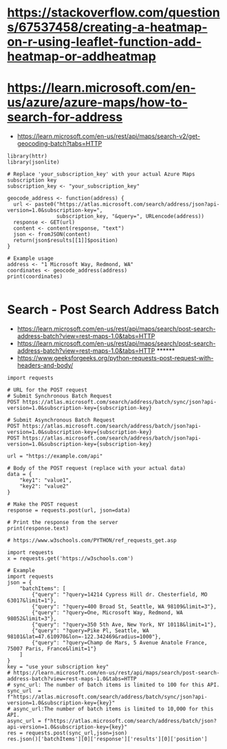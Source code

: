# https://stackoverflow.com/questions/67537458/creating-a-heatmap-on-r-using-leaflet-function-add-heatmap-or-addheatmap

# https://learn.microsoft.com/en-us/azure/azure-maps/how-to-search-for-address  

- https://learn.microsoft.com/en-us/rest/api/maps/search-v2/get-geocoding-batch?tabs=HTTP

```
library(httr)
library(jsonlite)

# Replace 'your_subscription_key' with your actual Azure Maps subscription key
subscription_key <- "your_subscription_key"

geocode_address <- function(address) {
  url <- paste0("https://atlas.microsoft.com/search/address/json?api-version=1.0&subscription-key=", 
                subscription_key, "&query=", URLencode(address))
  response <- GET(url)
  content <- content(response, "text")
  json <- fromJSON(content)
  return(json$results[[1]]$position)
}

# Example usage
address <- "1 Microsoft Way, Redmond, WA"
coordinates <- geocode_address(address)
print(coordinates)


```

# Search - Post Search Address Batch   
- https://learn.microsoft.com/en-us/rest/api/maps/search/post-search-address-batch?view=rest-maps-1.0&tabs=HTTP  
- https://learn.microsoft.com/en-us/rest/api/maps/search/post-search-address-batch?view=rest-maps-1.0&tabs=HTTP ******
- https://www.geeksforgeeks.org/python-requests-post-request-with-headers-and-body/   
```
import requests  

# URL for the POST request  
# Submit Synchronous Batch Request   
POST https://atlas.microsoft.com/search/address/batch/sync/json?api-version=1.0&subscription-key={subscription-key}

# Submit Asynchronous Batch Request  
POST https://atlas.microsoft.com/search/address/batch/json?api-version=1.0&subscription-key={subscription-key}
POST https://atlas.microsoft.com/search/address/batch/json?api-version=1.0&subscription-key={subscription-key}

url = "https://example.com/api"  

# Body of the POST request (replace with your actual data)
data = {
    "key1": "value1",
    "key2": "value2"
}

# Make the POST request
response = requests.post(url, json=data)

# Print the response from the server
print(response.text)

```

```
# https://www.w3schools.com/PYTHON/ref_requests_get.asp

import requests
x = requests.get('https://w3schools.com')

```

```
# Example
import requests
json = {
    "batchItems": [
        {"query": "?query=14214 Cypress Hill dr. Chesterfield, MO 63017&limit=1"},
        {"query": "?query=400 Broad St, Seattle, WA 98109&limit=3"},
        {"query": "?query=One, Microsoft Way, Redmond, WA 98052&limit=3"},
        {"query": "?query=350 5th Ave, New York, NY 10118&limit=1"},
        {"query": "?query=Pike Pl, Seattle, WA 98101&lat=47.610970&lon=-122.342469&radius=1000"},
        {"query": "?query=Champ de Mars, 5 Avenue Anatole France, 75007 Paris, France&limit=1"}
    ]
}
key = "use your subscription key"
# https://learn.microsoft.com/en-us/rest/api/maps/search/post-search-address-batch?view=rest-maps-1.0&tabs=HTTP
# sync_url: The number of batch items is limited to 100 for this API.
sync_url  = f"https://atlas.microsoft.com/search/address/batch/sync/json?api-version=1.0&subscription-key={key}"
# async_url:The number of batch items is limited to 10,000 for this API. 
async_url = f"https://atlas.microsoft.com/search/address/batch/json?api-version=1.0&subscription-key={key}"  
res = requests.post(sync_url,json=json)  
res.json()['batchItems'][0]['response']['results'][0]['position']  


